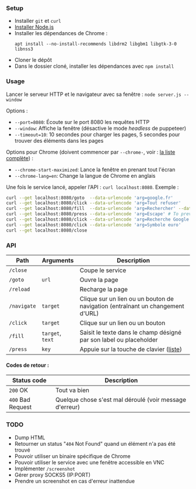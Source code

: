 ### Setup

-  Installer `git` et `curl`
-  [Installer Node.js](https://nodejs.org/en/download/package-manager)
-  Installer les dépendances de Chrome :
   ```
   apt install --no-install-recommends libdrm2 libgbm1 libgtk-3-0 libnss3
   ```
-  Cloner le dépôt
-  Dans le dossier cloné, installer les dépendances avec `npm install`

### Usage

Lancer le serveur HTTP et le navigateur avec sa fenêtre : `node server.js --window`

Options :

-  `--port=8080`: Écoute sur le port 8080 les requêtes HTTP
-  `--window`: Affiche la fenêtre (désactive le mode _headless_ de puppeteer)
-  `--timeout=10`: 10 secondes pour charger les pages, 5 secondes pour trouver des éléments dans les pages

Options pour Chrome (doivent commencer par `--chrome-`, voir : [la liste complète](https://peter.sh/experiments/chromium-command-line-switches)) :

-  `--chrome-start-maximized`: Lance la fenêtre en prenant tout l'écran
-  `--chrome-lang=en`: Change la langue de Chrome en anglais

Une fois le service lancé, appeler l'API : `curl localhost:8080`. Exemple :

```bash
curl --get localhost:8080/goto  --data-urlencode 'arg=google.fr'
curl --get localhost:8080/click --data-urlencode 'arg=Tout refuser'
curl --get localhost:8080/fill  --data-urlencode 'arg=Rechercher' --data-urlencode 'arg=€'
curl --get localhost:8080/press --data-urlencode 'arg=Escape' # To prevent autocomplete from covering the search button
curl --get localhost:8080/click --data-urlencode 'arg=Recherche Google'
curl --get localhost:8080/click --data-urlencode 'arg=Symbole euro'
curl --get localhost:8080/close
```

### API

| Path        | Arguments        | Description                                                                        |
| ----------- | ---------------- | ---------------------------------------------------------------------------------- |
| `/close`    |                  | Coupe le service                                                                   |
| `/goto`     | `url`            | Ouvre la page                                                                      |
| `/reload`   |                  | Recharge la page                                                                   |
| `/navigate` | `target`         | Clique sur un lien ou un bouton de navigation (entraînant un changement d'URL)     |
| `/click`    | `target`         | Clique sur un lien ou un bouton                                                    |
| `/fill`     | `target`, `text` | Saisit le texte dans le champ désigné par son label ou placeholder                 |
| `/press`    | `key`            | Appuie sur la touche de clavier ([liste](https://pptr.dev/api/puppeteer.keyinput)) |

#### Codes de retour :

| Status code       | Description                                             |
| ----------------- | ------------------------------------------------------- |
| `200` OK          | Tout va bien                                            |
| `400` Bad Request | Quelque chose s'est mal déroulé (voir message d'erreur) |

### TODO

-  Dump HTML
-  Retourner un status "`404` Not Found" quand un élément n'a pas été trouvé
-  Pouvoir utiliser un binaire spécifique de Chrome
-  Pouvoir utiliser le service avec une fenêtre accessible en VNC
-  Implémenter `/screenshot`
-  Gérer proxy SOCKS5 (IP:PORT)
-  Prendre un screenshot en cas d'erreur inattendue
